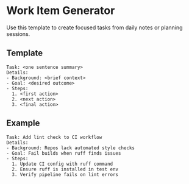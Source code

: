 # Work Item Generator

Use this template to create focused tasks from daily notes or planning
sessions.

## Template

```
Task: <one sentence summary>
Details:
- Background: <brief context>
- Goal: <desired outcome>
- Steps:
  1. <first action>
  2. <next action>
  3. <final action>
```

## Example

```
Task: Add lint check to CI workflow
Details:
- Background: Repos lack automated style checks
- Goal: Fail builds when ruff finds issues
- Steps:
  1. Update CI config with ruff command
  2. Ensure ruff is installed in test env
  3. Verify pipeline fails on lint errors
```
